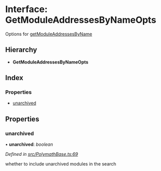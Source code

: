 # Interface: GetModuleAddressesByNameOpts

Options for [getModuleAddressesByName](../classes/_polymathbase_.polymathbase.md#getmoduleaddressesbyname)

## Hierarchy

- **GetModuleAddressesByNameOpts**

## Index

### Properties

- [unarchived](_polymathbase_.getmoduleaddressesbynameopts.md#unarchived)

## Properties

### unarchived

• **unarchived**: _boolean_

_Defined in [src/PolymathBase.ts:69](https://github.com/PolymathNetwork/polymath-sdk/blob/d34930f/src/PolymathBase.ts#L69)_

whether to include unarchived modules in the search
